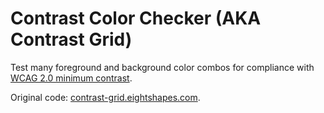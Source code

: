 # Contrast Color Checker (AKA Contrast Grid)

Test many foreground and background color combos for compliance with [WCAG 2.0 minimum contrast](https://www.w3.org/TR/UNDERSTANDING-WCAG20/visual-audio-contrast-contrast.html).

Original code: [contrast-grid.eightshapes.com](http://contrast-grid.eightshapes.com).
